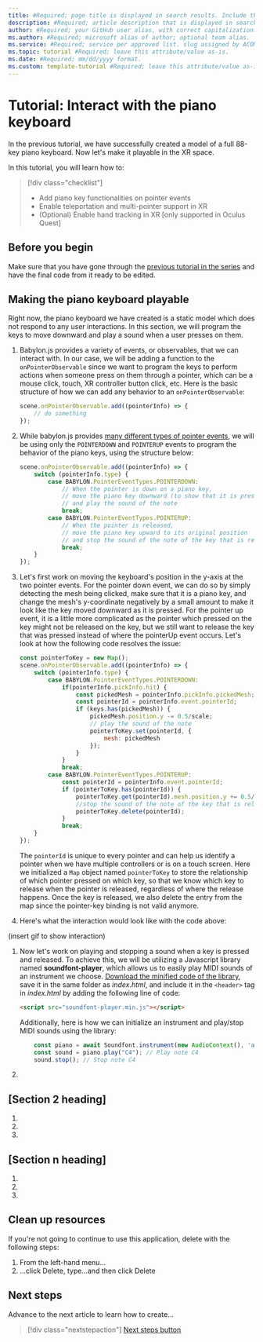 ```yaml
---
title: #Required; page title is displayed in search results. Include the brand.
description: #Required; article description that is displayed in search results. 
author: #Required; your GitHub user alias, with correct capitalization.
ms.author: #Required; microsoft alias of author; optional team alias.
ms.service: #Required; service per approved list. slug assigned by ACOM.
ms.topic: tutorial #Required; leave this attribute/value as-is.
ms.date: #Required; mm/dd/yyyy format.
ms.custom: template-tutorial #Required; leave this attribute/value as-is.
---
```


<!--
Remove all the comments in this template before you sign-off or merge to the 
main branch.
-->

<!--
This template provides the basic structure of a tutorial article.
See the [tutorial guidance](contribute-how-to-mvc-tutorial.md) in the contributor guide.

To provide feedback on this template contact 
[the templates workgroup](mailto:templateswg@microsoft.com).
-->

<!-- 1. H1 
Required. Start with "Tutorial: ". Make the first word following "Tutorial: " a 
verb.
-->

# Tutorial: Interact with the piano keyboard

<!-- 2. Introductory paragraph 
Required. Lead with a light intro that describes, in customer-friendly language, 
what the customer will learn, or do, or accomplish. Answer the fundamental “why 
would I want to do this?” question. Keep it short.
-->

In the previous tutorial, we have successfully created a model of a full 88-key piano keyboard. Now let's make it playable in the XR space.

<!-- 3. Tutorial outline 
Required. Use the format provided in the list below.
-->

In this tutorial, you will learn how to:

> [!div class="checklist"]
> * Add piano key functionalities on pointer events
> * Enable teleportation and multi-pointer support in XR
> * (Optional) Enable hand tracking in XR [only supported in Oculus Quest]

<!-- 4. Prerequisites 
Required. First prerequisite is a link to a free trial account if one exists. If there 
are no prerequisites, state that no prerequisites are needed for this tutorial.
-->

## Before you begin

Make sure that you have gone through the [previous tutorial in the series](keyboard-model-02.md) and have the final code from it ready to be edited.

<!-- 5. H2s
Required. Give each H2 a heading that sets expectations for the content that follows. 
Follow the H2 headings with a sentence about how the section contributes to the whole.
-->

## Making the piano keyboard playable
Right now, the piano keyboard we have created is a static model which does not respond to any user interactions. In this section, we will program the keys to move downward and play a sound when a user presses on them.

1. Babylon.js provides a variety of events, or observables, that we can interact with. In our case, we will be adding a function to the `onPointerObservable` since we want to program the keys to perform actions when someone press on them through a pointer, which can be a mouse click, touch, XR controller button click, etc. Here is the basic structure of how we can add any behavior to an `onPointerObservable`:

    ```javascript
    scene.onPointerObservable.add((pointerInfo) => {
        // do something
    });
    ```

1. While babylon.js provides [many different types of pointer events](https://doc.babylonjs.com/typedoc/classes/babylon.pointereventtypes), we will be using only the `POINTERDOWN` and `POINTERUP` events to program the behavior of the piano keys, using the structure below:

    ```javascript
    scene.onPointerObservable.add((pointerInfo) => {
        switch (pointerInfo.type) {
            case BABYLON.PointerEventTypes.POINTERDOWN:
                // When the pointer is down on a piano key,
                // move the piano key downward (to show that it is pressed)
                // and play the sound of the note
                break;
            case BABYLON.PointerEventTypes.POINTERUP:
                // When the pointer is released,
                // move the piano key upward to its original position
                // and stop the sound of the note of the key that is released
                break;
        }
    });
    ```

1. Let's first work on moving the keyboard's position in the y-axis at the two pointer events. For the pointer down event, we can do so by simply detecting the mesh being clicked, make sure that it is a piano key, and change the mesh's y-coordinate negatively by a small amount to make it look like the key moved downward as it is pressed. For the pointer up event, it is a little more complicated as the pointer which pressed on the key might not be released on the key, but we still want to release the key that was pressed instead of where the pointerUp event occurs. Let's look at how the following code resolves the issue:

    ```javascript
    const pointerToKey = new Map();
    scene.onPointerObservable.add((pointerInfo) => {
        switch (pointerInfo.type) {
            case BABYLON.PointerEventTypes.POINTERDOWN:
                if(pointerInfo.pickInfo.hit) {
                    const pickedMesh = pointerInfo.pickInfo.pickedMesh;
                    const pointerId = pointerInfo.event.pointerId;
                    if (keys.has(pickedMesh)) {
                        pickedMesh.position.y -= 0.5/scale;
                        // play the sound of the note
                        pointerToKey.set(pointerId, {
                            mesh: pickedMesh
                        });
                    }
                }
                break;
            case BABYLON.PointerEventTypes.POINTERUP:
                const pointerId = pointerInfo.event.pointerId;
                if (pointerToKey.has(pointerId)) {
                    pointerToKey.get(pointerId).mesh.position.y += 0.5/scale;
                    //stop the sound of the note of the key that is released
                    pointerToKey.delete(pointerId);
                }
                break;
        }
    });
    ```

    The `pointerId` is unique to every pointer and can help us identify a pointer when we have multiple controllers or is on a touch screen. Here we initialized a `Map` object named `pointerToKey` to store the relationship of which pointer pressed on which key, so that we know which key to release when the pointer is released, regardless of where the release happens. Once the key is released, we also delete the entry from the map since the pointer-key binding is not valid anymore.

1. Here's what the interaction would look like with the code above:

(insert gif to show interaction)

1. Now let's work on playing and stopping a sound when a key is pressed and released. To achieve this, we will be utilizing a Javascript library named **soundfont-player**, which allows us to easily play MIDI sounds of an instrument we choose. [Download the minified code of the library](https://raw.githubusercontent.com/danigb/soundfont-player/master/dist/soundfont-player.min.js), save it in the same folder as *index.html*, and include it in the `<header>` tag in *index.html* by adding the following line of code:

    ```html
    <script src="soundfont-player.min.js"></script>
    ```

    Additionally, here is how we can initialize an instrument and play/stop MIDI sounds using the library:

    ```javascript
        const piano = await Soundfont.instrument(new AudioContext(), 'acoustic_grand_piano');
        const sound = piano.play("C4"); // Play note C4
        sound.stop(); // Stop note C4
    ```

1. 


## [Section 2 heading]
<!-- Introduction paragraph -->
1. <!-- Step 1 -->
1. <!-- Step 2 -->
1. <!-- Step n -->

## [Section n heading]
<!-- Introduction paragraph -->
1. <!-- Step 1 -->
1. <!-- Step 2 -->
1. <!-- Step n -->

<!-- 6. Clean up resources
Required. If resources were created during the tutorial. If no resources were created, 
state that there are no resources to clean up in this section.
-->

## Clean up resources

If you're not going to continue to use this application, delete
<resources> with the following steps:

1. From the left-hand menu...
1. ...click Delete, type...and then click Delete

<!-- 7. Next steps
Required: A single link in the blue box format. Point to the next logical tutorial 
in a series, or, if there are no other tutorials, to some other cool thing the 
customer can do. 
-->

## Next steps

Advance to the next article to learn how to create...
> [!div class="nextstepaction"]
> [Next steps button](contribute-how-to-mvc-tutorial.md)

<!--
Remove all the comments in this template before you sign-off or merge to the 
main branch.
-->
